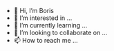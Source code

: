 - 👋 Hi, I’m Boris
- 👀 I’m interested in ...
- 🌱 I’m currently learning ...
- 💞️ I’m looking to collaborate on ...
- 📫 How to reach me ...

<!---
bruf/bruf is a ✨ special ✨ repository because its `README.md` (this file) appears on your GitHub profile.
You can click the Preview link to take a look at your changes.
--->
